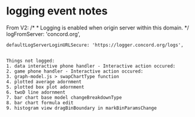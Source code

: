 # logging event notes
From V2:
    /*
     * Logging is enabled when origin server within this domain.
     */
    logFromServer: 'concord.org',

    defaultLogServerLoginURLSecure: 'https://logger.concord.org/logs',


    Things not logged:
    1. data interactive phone handler - Interactive action occured:
    2. game phone handler - Interactive action occured:
    3. graph-model.js > swapChartType function
    4. plotted average adornment
    5. plotted box plot adornment
    6. twoD line adornment
    7. bar chart base model changeBreakdownType
    8. bar chart formula edit
    9. histogram view dragBinBoundary in markBinParamsChange
    

